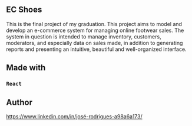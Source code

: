 ## EC Shoes

This is the final project of my graduation. This project aims to model and develop an e-commerce system for managing online footwear sales. The system in question is intended to manage inventory, customers, moderators, and especially data on sales made, in addition to generating reports and presenting an intuitive, beautiful and well-organized interface.


## Made with

### `React`

## Author

https://www.linkedin.com/in/josé-rodrigues-a98a6a173/
